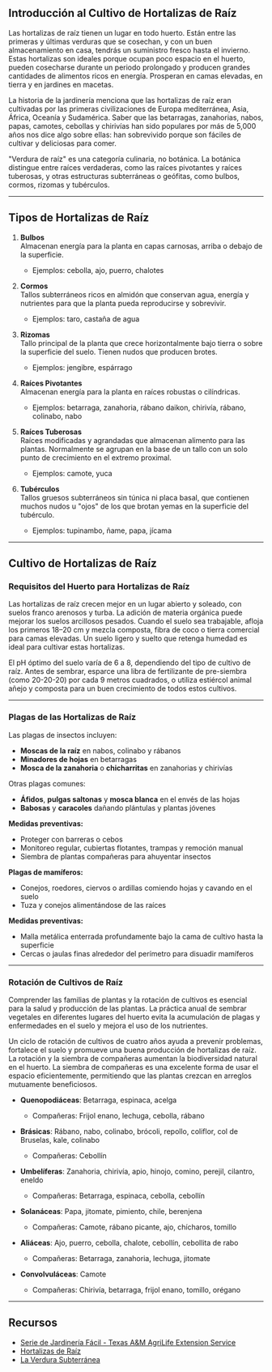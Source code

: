 ## Introducción al Cultivo de Hortalizas de Raíz

Las hortalizas de raíz tienen un lugar en todo huerto. Están entre las primeras y últimas verduras que se cosechan, y con un buen almacenamiento en casa, tendrás un suministro fresco hasta el invierno. Estas hortalizas son ideales porque ocupan poco espacio en el huerto, pueden cosecharse durante un periodo prolongado y producen grandes cantidades de alimentos ricos en energía. Prosperan en camas elevadas, en tierra y en jardines en macetas.

La historia de la jardinería menciona que las hortalizas de raíz eran cultivadas por las primeras civilizaciones de Europa mediterránea, Asia, África, Oceanía y Sudamérica. Saber que las betarragas, zanahorias, nabos, papas, camotes, cebollas y chirivías han sido populares por más de 5,000 años nos dice algo sobre ellas: han sobrevivido porque son fáciles de cultivar y deliciosas para comer.

"Verdura de raíz" es una categoría culinaria, no botánica. La botánica distingue entre raíces verdaderas, como las raíces pivotantes y raíces tuberosas, y otras estructuras subterráneas o geófitas, como bulbos, cormos, rizomas y tubérculos.

---

## Tipos de Hortalizas de Raíz

1. **Bulbos**  
   Almacenan energía para la planta en capas carnosas, arriba o debajo de la superficie.  
   - Ejemplos: cebolla, ajo, puerro, chalotes

2. **Cormos**  
   Tallos subterráneos ricos en almidón que conservan agua, energía y nutrientes para que la planta pueda reproducirse y sobrevivir.  
   - Ejemplos: taro, castaña de agua

3. **Rizomas**  
   Tallo principal de la planta que crece horizontalmente bajo tierra o sobre la superficie del suelo. Tienen nudos que producen brotes.  
   - Ejemplos: jengibre, espárrago

4. **Raíces Pivotantes**  
   Almacenan energía para la planta en raíces robustas o cilíndricas.  
   - Ejemplos: betarraga, zanahoria, rábano daikon, chirivía, rábano, colinabo, nabo

5. **Raíces Tuberosas**  
   Raíces modificadas y agrandadas que almacenan alimento para las plantas. Normalmente se agrupan en la base de un tallo con un solo punto de crecimiento en el extremo proximal.  
   - Ejemplos: camote, yuca

6. **Tubérculos**  
   Tallos gruesos subterráneos sin túnica ni placa basal, que contienen muchos nudos u "ojos" de los que brotan yemas en la superficie del tubérculo.  
   - Ejemplos: tupinambo, ñame, papa, jícama

---

## Cultivo de Hortalizas de Raíz

### Requisitos del Huerto para Hortalizas de Raíz

Las hortalizas de raíz crecen mejor en un lugar abierto y soleado, con suelos franco arenosos y turba. La adición de materia orgánica puede mejorar los suelos arcillosos pesados. Cuando el suelo sea trabajable, afloja los primeros 18–20 cm y mezcla composta, fibra de coco o tierra comercial para camas elevadas. Un suelo ligero y suelto que retenga humedad es ideal para cultivar estas hortalizas.

El pH óptimo del suelo varía de 6 a 8, dependiendo del tipo de cultivo de raíz. Antes de sembrar, esparce una libra de fertilizante de pre-siembra (como 20-20-20) por cada 9 metros cuadrados, o utiliza estiércol animal añejo y composta para un buen crecimiento de todos estos cultivos.

---

### Plagas de las Hortalizas de Raíz

Las plagas de insectos incluyen:
- **Moscas de la raíz** en nabos, colinabo y rábanos
- **Minadores de hojas** en betarragas
- **Mosca de la zanahoria** o **chicharritas** en zanahorias y chirivías

Otras plagas comunes:
- **Áfidos**, **pulgas saltonas** y **mosca blanca** en el envés de las hojas
- **Babosas** y **caracoles** dañando plántulas y plantas jóvenes

**Medidas preventivas:**
- Proteger con barreras o cebos
- Monitoreo regular, cubiertas flotantes, trampas y remoción manual
- Siembra de plantas compañeras para ahuyentar insectos

**Plagas de mamíferos:**
- Conejos, roedores, ciervos o ardillas comiendo hojas y cavando en el suelo
- Tuza y conejos alimentándose de las raíces

**Medidas preventivas:**
- Malla metálica enterrada profundamente bajo la cama de cultivo hasta la superficie
- Cercas o jaulas finas alrededor del perímetro para disuadir mamíferos

---

### Rotación de Cultivos de Raíz

Comprender las familias de plantas y la rotación de cultivos es esencial para la salud y producción de las plantas. La práctica anual de sembrar vegetales en diferentes lugares del huerto evita la acumulación de plagas y enfermedades en el suelo y mejora el uso de los nutrientes.

Un ciclo de rotación de cultivos de cuatro años ayuda a prevenir problemas, fortalece el suelo y promueve una buena producción de hortalizas de raíz. La rotación y la siembra de compañeras aumentan la biodiversidad natural en el huerto. La siembra de compañeras es una excelente forma de usar el espacio eficientemente, permitiendo que las plantas crezcan en arreglos mutuamente beneficiosos.


- **Quenopodiáceas**: Betarraga, espinaca, acelga  
  - Compañeras: Frijol enano, lechuga, cebolla, rábano

- **Brásicas**: Rábano, nabo, colinabo, brócoli, repollo, coliflor, col de Bruselas, kale, colinabo  
  - Compañeras: Cebollín

- **Umbelíferas**: Zanahoria, chirivía, apio, hinojo, comino, perejil, cilantro, eneldo  
  - Compañeras: Betarraga, espinaca, cebolla, cebollín

- **Solanáceas**: Papa, jitomate, pimiento, chile, berenjena  
  - Compañeras: Camote, rábano picante, ajo, chícharos, tomillo

- **Aliáceas**: Ajo, puerro, cebolla, chalote, cebollín, cebollita de rabo  
  - Compañeras: Betarraga, zanahoria, lechuga, jitomate

- **Convolvuláceas**: Camote  
  - Compañeras: Chirivía, betarraga, frijol enano, tomillo, orégano

---

## Recursos

- [Serie de Jardinería Fácil - Texas A&M AgriLife Extension Service](https://aggie-horticulture.tamu.edu/vegetable/easy-gardening-series/)
- [Hortalizas de Raíz](https://ag.umass.edu/sites/ag.umass.edu/files/fact-sheets/pdf/root_crops.pdf)
- [La Verdura Subterránea](https://washingtoncountymastergardeners.org/wp-content/uploads/2024/04/Root-Crops-Vegetable-Underground.pdf)
